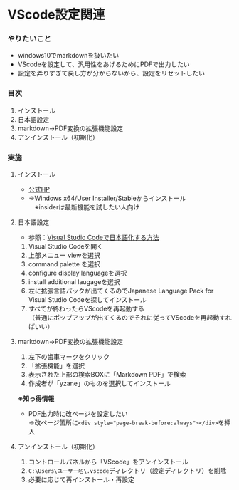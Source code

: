 # VScode設定関連

### やりたいこと
* windows10でmarkdownを扱いたい
* VScodeを設定して、汎用性をあげるためにPDFで出力したい
* 設定を弄りすぎて戻し方が分からないから、設定をリセットしたい

### 目次
1. インストール
1. 日本語設定
1. markdown→PDF変換の拡張機能設定
1. アンインストール（初期化）

### 実施
1. インストール
    * [公式HP](https://code.visualstudio.com/)
    * →Windows x64/User Installer/Stableからインストール  
    　※insiderは最新機能を試したい人向け
1. 日本語設定
    * 参照：[Visual Studio Codeで日本語化する方法](https://qiita.com/nanamesincos/items/5c48ff88a4eeef0a8631)
    1. Visual Studio Codeを開く
    1. 上部メニュー viewを選択
    1. command palette を選択
    1. configure display languageを選択
    1. install additional laugageを選択
    1. 左に拡張言語パックが出てくるのでJapanese Language Pack for Visual Studio Codeを探してインストール
    1. すべてが終わったらVScodeを再起動する  
    （普通にポップアップが出てくるのでそれに従ってVScodeを再起動すればいい）
1. markdown→PDF変換の拡張機能設定
    1. 左下の歯車マークをクリック
    1. 「拡張機能」を選択
    1. 表示された上部の検索BOXに「Markdown PDF」で検索
    1. 作成者が「yzane」のものを選択してインストール  

    **※知っ得情報**  
    * PDF出力時に改ページを設定したい  
    →改ページ箇所に`<div style="page-break-before:always"></div>`を挿入

1. アンインストール（初期化）
    1. コントロールパネルから「VScode」をアンインストール
    1. `C:\Users\ユーザー名\.vscode`ディレクトリ（設定ディレクトリ）を削除
    1. 必要に応じて再インストール・再設定

